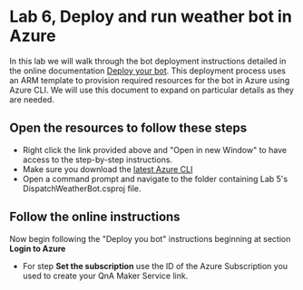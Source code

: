 # Lab 6, Deploy and run weather bot in Azure

In this lab we will walk through the bot deployment instructions detailed in the online documentation [Deploy your bot](https://docs.microsoft.com/azure/bot-service/bot-builder-deploy-az-cli?view=azure-bot-service-4.0&tabs=newrg). This deployment process uses an ARM template to provision required resources for the bot in Azure using Azure CLI. We will use this document to expand on particular details as they are needed.

## Open the resources to follow these steps
* Right click the link provided above and "Open in new Window" to have access to the step-by-step instructions.
* Make sure you download the [latest Azure CLI](https://docs.microsoft.com/en-us/cli/azure/?view=azure-cli-latest)
* Open a command prompt and navigate to the folder containing Lab 5's DispatchWeatherBot.csproj file.
 
## Follow the online instructions
Now begin following the "Deploy you bot" instructions beginning at section **Login to Azure**
* For step **Set the subscription** use the ID of the Azure Subscription you used to create your QnA Maker Service link.












